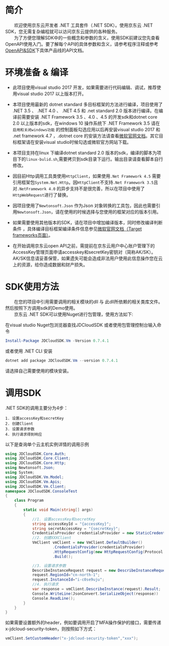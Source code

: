 

# 简介

&emsp;&emsp;欢迎使用京东云开发者 .NET 工具套件（.NET SDK）。使用京东云 .NET SDK，您无需复杂编程就可以访问京东云提供的各种服务。    
&emsp;&emsp;为了方便您理解SDK中的一些概念和参数的含义，使用SDK前建议您先查看OpenAPI使用入门。要了解每个API的具体参数和含义，请参考程序注释或参考[OpenAPI&SDK](https://www.jdcloud.com/help/faq?act=3)下具体产品线的API文档。

# 环境准备 & 编译

* 此项目使用visual studio 2017 开发，如果需要进行代码编辑、调试，推荐使用visual studio 2017 以上版本打开。

* 本项目使用最新的 dotnet standard 多目标框架的方法进行编译，项目使用了 .NET 3.5 、 .NET 4.0 、 .NET 4.5 和 .net standard 2.0 版本进行编译。在编译前需要安装 .NET Framework 3.5 、4.0 、4.5 的开发sdk和dotnet core 2.0 以上版本的sdk，在windows 10 操作系统下 .NET Framework 3.5 请在 `启用和关闭windows功能` 的控制面板勾选应用以后再安装visual studio 2017 和 .net framework 4.7 ，.dotnet core 的安装方法请查看[微软官网文档](https://www.microsoft.com/net/learn/get-started/windows)。其它目标框架请在安装visual studio时候勾选或微软官方网站下载。

* 本项目支持在linux 下编译dotnet standard 2.0 版本的sdk，编译的脚本为项目下的`linux-bulid.sh`,需要拷贝到sdk目录下运行。输出目录请查看脚本自行修改。

* 因目前Http调用工具类使用`HttpClient`，如果使用`.Net Framework 4.5` 需要引用框架包`System.Net.Http`。因`HttpClient`不支持`.Net Framework 3.5`且对`.NetFramework 4.0` 的异步支持不是很完善，所以在项目中使用了`HttpWebRequest`进行了替换。

* 因项目使用了`Newtonsoft.Json` 作为Json 对象转换的工具包，因此也需要引用`Newtonsoft.Json`，请在使用的时候选择与您使用的框架对应的版本引用。

* 如果需要使用其他版本的SDK，请在项目中增加编译版本，同时修改编译判断条件 ，具体编译目标框架编译条件信息参见[微软官网文档（Target frameworks页面）](https://docs.microsoft.com/en-us/dotnet/standard/frameworks)。

* 在开始调用京东云open API之前，需提前在京东云用户中心账户管理下的AccessKey管理页面申请accesskey和secretKey密钥对（简称AK/SK）。AK/SK信息请妥善保管，如果遗失可能会造成非法用户使用此信息操作您在云上的资源，给你造成数据和财产损失。

# SDK使用方法

&emsp;&emsp;在您的项目中引用需要调用的相关模块的dll 与 此dll所依赖的相关类库文件。然后按照下方调用sdk的Demo使用。    
&emsp;&emsp;京东云 .NET SDK可以使用Nuget进行包管理，使用方法如下:

在visual studio Nuget包浏览器查找JDCloudSDK 或者使用包管理控制台输入命令

```powershell
Install-Package JDCloudSDK.Vm -Version 0.7.4.1
```

或者使用 .NET CLI 安装

```powershell
dotnet add package JDCloudSDK.Vm --version 0.7.4.1
```

请选择自己需要使用的模块安装。

# 调用SDK

.NET SDK的调用主要分为4步：

    1. 设置accessKey和secretKey
    2. 创建Client
    3. 设置请求参数
    4. 执行请求得到响应
以下是查询单个云主机实例详情的调用示例

```csharp
using JDCloudSDK.Core.Auth;
using JDCloudSDK.Core.Client;
using JDCloudSDK.Core.Http;
using Newtonsoft.Json;
using System;
using JDCloudSDK.Vm.Model;
using JDCloudSDK.Vm.Apis;
using JDCloudSDK.Vm.Client;
namespace JDCloudSDK.ConsoleTest
{
    class Program
    {
        static void Main(string[] args)
        {
            //1. 设置accessKey和secretKey
            string accessKeyId = "{accessKey}";
            string secretAccessKey = "{secretKey}";
            CredentialsProvider credentialsProvider = new StaticCredentialsProvider(accessKeyId, secretAccessKey);
            //2. 创建XXXClient
            VmClient vmClient = new VmClient.DefaultBuilder()
                     .CredentialsProvider(credentialsProvider)
                     .HttpRequestConfig(new HttpRequestConfig(Protocol.HTTP,10))
                     .Build();

            //3. 设置请求参数
            DescribeInstanceRequest request = new DescribeInstanceRequest();
            request.RegionId="cn-north-1";
            request.InstanceId="i-c0se9uju";
            //4. 执行请求
            var response = vmClient.DescribeInstance(request).Result;
            Console.WriteLine(JsonConvert.SerializeObject(response))
            Console.ReadLine();
        }
    }
}
```

如果需要设置额外的header，例如要调用开启了MFA操作保护的接口，需要传递x-jdcloud-security-token，则按照如下方式：

```csharp
vmClient.SetCustomHeader("x-jdcloud-security-token","xxx");
```